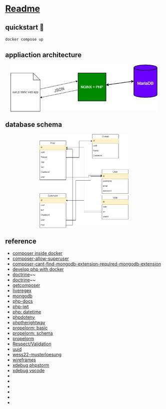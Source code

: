 # [Readme](https://inf-git.fh-rosenheim.de/sINFalseme/php-docker-starter/-/commits/main)

## quickstart 🚀

```sh
docker compose up
```

## appliaction architecture

<div style="display: flex; flex-direction: row; justify-content: center;">
 <img src="./docs/arch-schema.png" height="150px" style="">
</div>

## database schema

<div style="display: flex; flex-direction: row; justify-content: center;">
 <img src="./docs/db-schema.png" height="300px" style="">
</div>

## reference

- [composer inside docker](https://stackoverflow.com/questions/51443557/how-to-install-php-composer-inside-a-docker-container)
- [composer-allow-superuser](https://getcomposer.org/doc/03-cli.md#composer-allow-superuser)
- [composer-cant-find-mongodb-extension-required-mongodb-extension](https://stackoverflow.com/questions/54566245/composer-cant-find-mongodb-extension-required-mongodb-extension)
- [develop php with docker](https://www.sitepoint.com/docker-php-development-environment/)
- [doctrine](https://github.com/doctrine/orm)~~
- [doctrine](https://www.doctrine-project.org/projects/orm.html)~~
- [getcomposer](https://getcomposer.org/download/)
- [liveregex](https://www.phpliveregex.com/)
- [mongodb](https://www.mongodb.com/docs/php-library/current/tutorial/install-php-library/)
- [php-docs](https://www.php.net/manual/en/control-structures.foreach.php)
- [php-jwt](https://github.com/firebase/php-jwt)
- [php: datetime](https://www.php.net/manual/en/datetime.gettimestamp.php)
- [phpdotenv](https://github.com/vlucas/phpdotenv)
- [phptherightway](https://phptherightway.com/)
- [propelorm: basic](http://propelorm.org/documentation/03-basic-crud.html)
- [propelorm: schema](http://propelorm.org/documentation/reference/schema.html)
- [propelorm](http://propelorm.org/)
- [Respect/Validation](https://github.com/Respect/Validation)
- [uuid](https://github.com/ramsey/uuid)
- [wess22-musterloesung](https://inf-git.fh-rosenheim.de/b.wick/wess22-musterloesung)
- [wireframes](https://www.figma.com/file/rJgqXhmzwbCIQe8fPSpuv1/we-not-reddit?node-id=0%3A1)
- [xdebug phpstorm](https://www.jetbrains.com/help/phpstorm/configuring-xdebug.html#configuring-xdebug-vagrant)
- [xdebug vscode](https://dev.to/jackmiras/xdebug-in-vscode-with-docker-379l)
- []()
- []()
- []()
- []()
- []()
- []()
